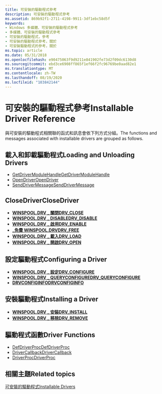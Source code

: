 ```yaml
---
title: 可安裝的驅動程式參考
description: 可安裝的驅動程式參考
ms.assetid: 869b92f1-2711-4198-9911-3df1ebc58d5f
keywords:
- Windows 多媒體、可安裝的驅動程式參考
- 多媒體、可安裝的驅動程式參考
- 可安裝的驅動程式，參考
- 可安裝的驅動程式參考，關於
- 可安裝驅動程式的參考，關於
ms.topic: article
ms.date: 05/31/2018
ms.openlocfilehash: e90475063f9d9211e841902fe73d2f09dc6130d8
ms.sourcegitcommit: ebd3ce6908ff865f1ef66f2fc96769be0aad82e1
ms.translationtype: MT
ms.contentlocale: zh-TW
ms.lasthandoff: 08/19/2020
ms.locfileid: "103842144"
---
```

# <a name="installable-driver-reference"></a><span data-ttu-id="0c8b5-108">可安裝的驅動程式參考</span><span class="sxs-lookup"><span data-stu-id="0c8b5-108">Installable Driver Reference</span></span>

<span data-ttu-id="0c8b5-109">與可安裝的驅動程式相關聯的函式和訊息會依下列方式分組。</span><span class="sxs-lookup"><span data-stu-id="0c8b5-109">The functions and messages associated with installable drivers are grouped as follows.</span></span>

## <a name="loading-and-unloading-drivers"></a><span data-ttu-id="0c8b5-110">載入和卸載驅動程式</span><span class="sxs-lookup"><span data-stu-id="0c8b5-110">Loading and Unloading Drivers</span></span>

-   [<span data-ttu-id="0c8b5-111">GetDriverModuleHandle</span><span class="sxs-lookup"><span data-stu-id="0c8b5-111">GetDriverModuleHandle</span></span>](/windows/win32/api/mmiscapi/nf-mmiscapi-getdrivermodulehandle)
-   [<span data-ttu-id="0c8b5-112">OpenDriver</span><span class="sxs-lookup"><span data-stu-id="0c8b5-112">OpenDriver</span></span>](/windows/win32/api/mmiscapi/nf-mmiscapi-opendriver)
-   [<span data-ttu-id="0c8b5-113">SendDriverMessage</span><span class="sxs-lookup"><span data-stu-id="0c8b5-113">SendDriverMessage</span></span>](/windows/win32/api/mmiscapi/nf-mmiscapi-senddrivermessage)

## <a name="closedriver"></a><span data-ttu-id="0c8b5-114">CloseDriver</span><span class="sxs-lookup"><span data-stu-id="0c8b5-114">CloseDriver</span></span>

-   [<span data-ttu-id="0c8b5-115">**WINSPOOL.DRV \_ 關閉**</span><span class="sxs-lookup"><span data-stu-id="0c8b5-115">**DRV\_CLOSE**</span></span>](drv-close.md)
-   [<span data-ttu-id="0c8b5-116">**WINSPOOL.DRV \_ DISABLE**</span><span class="sxs-lookup"><span data-stu-id="0c8b5-116">**DRV\_DISABLE**</span></span>](drv-disable.md)
-   [<span data-ttu-id="0c8b5-117">**WINSPOOL.DRV \_ 啟用**</span><span class="sxs-lookup"><span data-stu-id="0c8b5-117">**DRV\_ENABLE**</span></span>](drv-enable.md)
-   [<span data-ttu-id="0c8b5-118">**\_免費 WINSPOOL.DRV**</span><span class="sxs-lookup"><span data-stu-id="0c8b5-118">**DRV\_FREE**</span></span>](drv-free.md)
-   [<span data-ttu-id="0c8b5-119">**WINSPOOL.DRV \_ 載入**</span><span class="sxs-lookup"><span data-stu-id="0c8b5-119">**DRV\_LOAD**</span></span>](drv-load.md)
-   [<span data-ttu-id="0c8b5-120">**WINSPOOL.DRV \_ 開啟**</span><span class="sxs-lookup"><span data-stu-id="0c8b5-120">**DRV\_OPEN**</span></span>](drv-open.md)

## <a name="configuring-a-driver"></a><span data-ttu-id="0c8b5-121">設定驅動程式</span><span class="sxs-lookup"><span data-stu-id="0c8b5-121">Configuring a Driver</span></span>

-   [<span data-ttu-id="0c8b5-122">**WINSPOOL.DRV \_ 設定**</span><span class="sxs-lookup"><span data-stu-id="0c8b5-122">**DRV\_CONFIGURE**</span></span>](drv-configure.md)
-   [<span data-ttu-id="0c8b5-123">**WINSPOOL.DRV \_ QUERYCONFIGURE**</span><span class="sxs-lookup"><span data-stu-id="0c8b5-123">**DRV\_QUERYCONFIGURE**</span></span>](drv-queryconfigure.md)
-   [<span data-ttu-id="0c8b5-124">**DRVCONFIGINFO**</span><span class="sxs-lookup"><span data-stu-id="0c8b5-124">**DRVCONFIGINFO**</span></span>](/windows/win32/api/mmiscapi/ns-mmiscapi-drvconfiginfo)

## <a name="installing-a-driver"></a><span data-ttu-id="0c8b5-125">安裝驅動程式</span><span class="sxs-lookup"><span data-stu-id="0c8b5-125">Installing a Driver</span></span>

-   [<span data-ttu-id="0c8b5-126">**WINSPOOL.DRV \_ 安裝**</span><span class="sxs-lookup"><span data-stu-id="0c8b5-126">**DRV\_INSTALL**</span></span>](drv-install.md)
-   [<span data-ttu-id="0c8b5-127">**WINSPOOL.DRV \_ 移除**</span><span class="sxs-lookup"><span data-stu-id="0c8b5-127">**DRV\_REMOVE**</span></span>](drv-remove.md)

## <a name="driver-functions"></a><span data-ttu-id="0c8b5-128">驅動程式函數</span><span class="sxs-lookup"><span data-stu-id="0c8b5-128">Driver Functions</span></span>

-   [<span data-ttu-id="0c8b5-129">DefDriverProc</span><span class="sxs-lookup"><span data-stu-id="0c8b5-129">DefDriverProc</span></span>](/windows/win32/api/mmiscapi/nf-mmiscapi-defdriverproc)
-   [<span data-ttu-id="0c8b5-130">DriverCallback</span><span class="sxs-lookup"><span data-stu-id="0c8b5-130">DriverCallback</span></span>](/windows/win32/api/mmiscapi/nf-mmiscapi-drivercallback)
-   [<span data-ttu-id="0c8b5-131">DriverProc</span><span class="sxs-lookup"><span data-stu-id="0c8b5-131">DriverProc</span></span>](/windows/win32/api/mmiscapi/nc-mmiscapi-driverproc)

## <a name="related-topics"></a><span data-ttu-id="0c8b5-132">相關主題</span><span class="sxs-lookup"><span data-stu-id="0c8b5-132">Related topics</span></span>

<dl> <dt>

[<span data-ttu-id="0c8b5-133">可安裝的驅動程式</span><span class="sxs-lookup"><span data-stu-id="0c8b5-133">Installable Drivers</span></span>](installable-drivers.md)
</dt> </dl>

 

 